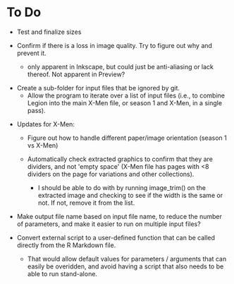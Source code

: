 # To Do

* Test and finalize sizes

* Confirm if there is a loss in image quality.  Try to figure out why and prevent it.
  - only apparent in Inkscape, but could just be anti-aliasing or lack thereof.  Not apparent in Preview?

+ Create a sub-folder for input files that be ignored by git.
    + Allow the program to iterate over a list of input files (i.e., to combine Legion into the main X-Men file, or season 1 and X-Men, in a single pass).

* Updates for X-Men:

  + Figure out how to handle different paper/image orientation (season 1 vs X-Men)

  + Automatically check extracted graphics to confirm that they are dividers, and not 'empty space' (X-Men file has pages with <8 dividers on the page for variations and other collections).
    - I should be able to do with by running image_trim() on the extracted image and checking to see if the width is the same or not.  If not, remove it from the list.

+ Make output file name based on input file name, to reduce the number of parameters, and make it easier to run on multiple input files?

+ Convert external script to a user-defined function that can be called directly from the R Markdown file.
  - That would allow default values for parameters / arguments that can easily be overidden, and avoid having a script that also needs to be able to run stand-alone.
